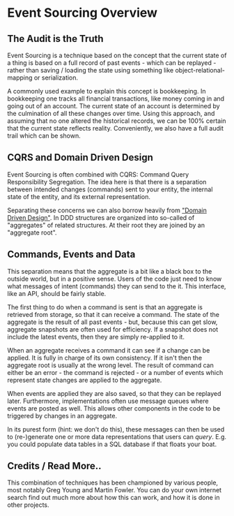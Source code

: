 Event Sourcing Overview
=======================

The Audit is the Truth
----------------------

Event Sourcing is a technique based on the concept that the current state of a thing is
based on a full record of past events - which can be replayed - rather than saving / loading
the state using something like object-relational-mapping or serialization.

A commonly used example to explain this concept is bookkeeping. In bookkeeping one tracks
all financial transactions, like money coming in and going out of an account. The current
state of an account is determined by the culmination of all these changes over time. Using
this approach, and assuming that no one altered the historical records, we can be 100% certain
that the current state reflects reality. Conveniently, we also have a full audit trail which
can be shown.


CQRS and Domain Driven Design
-----------------------------

Event Sourcing is often combined with CQRS: Command Query Responsibility Segregation. The
idea here is that there is a separation between intended changes (commands) sent to your
entity, the internal state of the entity, and its external representation.

Separating these concerns we can also borrow heavily from ["Domain Driven Design"](https://en.wikipedia.org/wiki/Domain-driven_design).
In DDD structures are organized into so-called of "aggregates" of related structures. At
their root they are joined by an "aggregate root".

Commands, Events and Data
-------------------------

This separation means that the aggregate is a bit like a black box to the outside world,
but in a positive sense. Users of the code just need to know what messages of intent (commands)
they can send to the it. This interface, like an API, should be fairly stable.

The first thing to do when a command is sent is that an aggregate is retrieved from storage,
so that it can receive a command. The state of the aggregate is the result of all past
events - but, because this can get slow, aggregate snapshots are often used for efficiency.
If a snapshot does not include the latest events, then they are simply re-applied to it.

When an aggregate receives a command it can see if a change can be applied. It is fully
in charge of its own consistency. If it isn't then the aggregate root is usually at the
wrong level. The result of command can either be an error - the command is rejected - or
a number of events which represent state changes are applied to the aggregate.

When events are applied they are also saved, so that they can be replayed later. Furthermore,
implementations often use message queues where events are posted as well. This allows other
components in the code to be triggered by changes in an aggregate.

In its purest form (hint: we don't do this), these messages can then be used to (re-)generate
one or more data representations that users can *query*. E.g. you could populate data tables
in a SQL database if that floats your boat.

Credits / Read More..
---------------------

This combination of techniques has been championed by various people, most notably Greg Young
and Martin Fowler. You can do your own internet search find out much more about how this can
work, and how it is done in other projects.